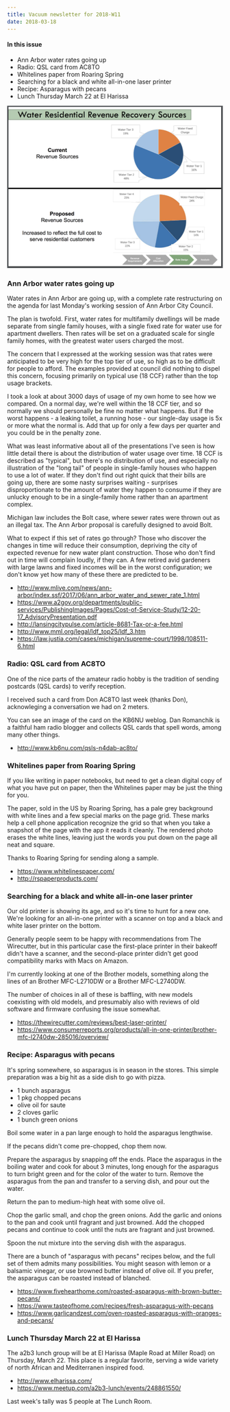 ```yaml
---
title: Vacuum newsletter for 2018-W11
date: 2018-03-18
---
```

#### In this issue

* Ann Arbor water rates going up
* Radio: QSL card from AC8TO
* Whitelines paper from Roaring Spring
* Searching for a black and white all-in-one laser printer
* Recipe: Asparagus with pecans
* Lunch Thursday March 22 at El Harissa

![water rates going up](https://github.com/vielmetti/vacuum/blob/master/photos/2018/ann-arbor-water-rate-changes.png)

### Ann Arbor water rates going up

Water rates in Ann Arbor are going up, with a complete
rate restructuring on the agenda for last Monday's working
session of Ann Arbor City Council.

The plan is twofold. First, water rates for
multifamily dwellings will be made separate
from single family houses, with a single fixed
rate for water use for apartment dwellers. Then
rates will be set on a graduated scale for single
family homes, with the greatest water users charged
the most.

The concern that I expressed at the working session
was that rates were anticipated to be very high for
the top tier of use, so high as to be difficult
for people to afford. The examples provided at council
did nothing to dispel this concern, focusing primarily
on typical use (18 CCF) rather than the top usage brackets.

I took a look at about 3000 days of usage of my own
home to see how we compared. On a normal day, we're
well within the 18 CCF tier, and so normally we should
personally be fine no matter what happens. But if the
worst happens - a leaking toilet, a running hose - our
single-day usage is 5x or more what the normal is.
Add that up for only a few days per quarter and you
could be in the penalty zone.

What was least informative about all of the presentations
I've seen is how little detail there is about the distribution
of water usage over time. 18 CCF is described as "typical",
but there's no distribution of use, and especially no illustration
of the "long tail" of people in single-family houses who
happen to use a lot of water. If they don't find out right
quick that their bills are going up, there are some
nasty surprises waiting - surprises disproportionate
to the amount of water they happen to consume if they
are unlucky enough to be in a single-family home rather
than an apartment complex.

Michigan law includes the Bolt case, where sewer
rates were thrown out as an illegal tax. The Ann
Arbor proposal is carefully designed to avoid
Bolt.

What to expect if this set of rates go through? Those who
discover the changes in time will reduce their consumption,
depriving the city of expected revenue for new water plant
construction. Those who don't find out in time will
complain loudly, if they can. A few retired avid gardeners with
large lawns and fixed incomes will be in the worst
configuration; we don't know yet how many of these there
are predicted to be.

* http://www.mlive.com/news/ann-arbor/index.ssf/2017/06/ann_arbor_water_and_sewer_rate_1.html
* https://www.a2gov.org/departments/public-services/PublishingImages/Pages/Cost-of-Service-Study/12-20-17_AdvisoryPresentation.pdf
* http://lansingcitypulse.com/article-8681-Tax-or-a-fee.html
* http://www.mml.org/legal/ldf_top25/ldf_3.htm
* https://law.justia.com/cases/michigan/supreme-court/1998/108511-6.html

### Radio: QSL card from AC8TO

One of the nice parts of the amateur radio hobby is
the tradition of sending postcards (QSL cards) to 
verify reception. 

I received such a card from Don AC8TO last
week (thanks Don), acknowleging a conversation
we had on 2 meters. 

You can see an image of the card on the KB6NU
weblog. Dan Romanchik is a faithful ham radio blogger and
collects QSL cards that spell words, among many
other things.

* http://www.kb6nu.com/qsls-n4dab-ac8to/

### Whitelines paper from Roaring Spring

If you like writing in paper notebooks, but need to
get a clean digital copy of what you have put on paper,
then the Whitelines paper may be just the thing for you.

The paper, sold in the US by Roaring Spring, has
a pale grey background with white lines and a few
special marks on the page grid. These marks help a
cell phone application recognize the grid so that when
you take a snapshot of the page with the app it
reads it cleanly. The rendered photo erases the
white lines, leaving just the words you put down
on the page all neat and square.

Thanks to Roaring Spring for sending along a sample.

* https://www.whitelinespaper.com/
* http://rspaperproducts.com/

### Searching for a black and white all-in-one laser printer

Our old printer is showing its age, and so it's time to hunt
for a new one. We're looking for an all-in-one printer with
a scanner on top and a black and white laser printer on the bottom.

Generally people seem to be happy with recommendations
from The Wirecutter, but in this particular case the
first-place printer in their bakeoff didn't have a scanner,
and the second-place printer didn't get good compatibility
marks with Macs on Amazon.

I'm currently looking at one of the Brother models, something
along the lines of an Brother MFC-L2710DW or a Brother MFC-L2740DW.

The number of choices in all of these is baffling, with
new models coexisting with old models, and presumably
also with reviews of old software and firmware confusing
the issue somewhat.

* https://thewirecutter.com/reviews/best-laser-printer/
* https://www.consumerreports.org/products/all-in-one-printer/brother-mfc-l2740dw-285016/overview/

### Recipe: Asparagus with pecans

It's spring somewhere, so asparagus is in season in the
stores. This simple preparation was a big hit as a side dish to
go with pizza.

* 1 bunch asparagus
* 1 pkg chopped pecans
* olive oil for saute
* 2 cloves garlic
* 1 bunch green onions

Boil some water in a pan large enough to hold the asparagus
lengthwise.

If the pecans didn't come pre-chopped, chop them now.

Prepare the asparagus by snapping off the ends. Place the
asparagus in the boiling water and cook for about 3 minutes,
long enough for the asparagus to turn bright green and for
the color of the water to turn. Remove the asparagus from
the pan and transfer to a serving dish, and pour out the
water. 

Return the pan to medium-high heat with some olive oil.

Chop the garlic small, and chop the green onions. Add the
garlic and onions to the pan and cook until fragrant and
just browned. Add the chopped pecans and continue to cook
until the nuts are fragrant and just browned.

Spoon the nut mixture into the serving dish with the asparagus.

There are a bunch of "asparagus with pecans" recipes below,
and the full set of them admits many possibilities. You
might season with lemon or a balsamic vinegar, or use browned
butter instead of olive oil. If you prefer, the asparagus
can be roasted instead of blanched.

* https://www.fivehearthome.com/roasted-asparagus-with-brown-butter-pecans/
* https://www.tasteofhome.com/recipes/fresh-asparagus-with-pecans
* https://www.garlicandzest.com/oven-roasted-asparagus-with-oranges-and-pecans/

### Lunch Thursday March 22 at El Harissa

The a2b3 lunch group will be at El Harissa (Maple Road at Miller Road)
on Thursday, March 22. This place is a regular favorite, serving
a wide variety of north African and Mediterranen inspired food.

* http://www.elharissa.com/
* https://www.meetup.com/a2b3-lunch/events/248861550/

Last week's tally was 5 people at The Lunch Room.

